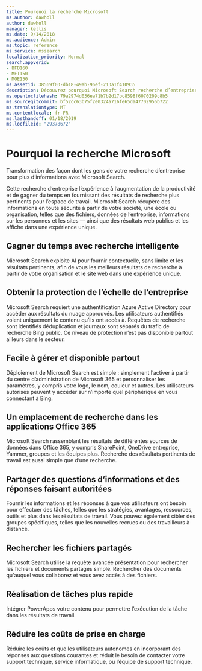 ```yaml
---
title: Pourquoi la recherche Microsoft
ms.author: dawholl
author: dawholl
manager: kellis
ms.date: 9/14/2018
ms.audience: Admin
ms.topic: reference
ms.service: mssearch
localization_priority: Normal
search.appverid:
- BFB160
- MET150
- MOE150
ms.assetid: 38569f03-db18-49ab-96ef-213a1f410935
description: Découvrez pourquoi Microsoft Search recherche d’entreprise intelligent pour l’espace de travail moderne.
ms.openlocfilehash: 79a2974d036ea71b7b2d17bc8598f6070209c8b5
ms.sourcegitcommit: bf52cc63b75f2e0324a716fe65da47702956b722
ms.translationtype: MT
ms.contentlocale: fr-FR
ms.lasthandoff: 01/18/2019
ms.locfileid: "29378672"
---
```

# <a name="why-microsoft-search"></a>Pourquoi la recherche Microsoft

Transformation des façon dont les gens de votre recherche d’entreprise pour plus d’informations avec Microsoft Search. 
  
Cette recherche d’entreprise l’expérience à l’augmentation de la productivité et de gagner du temps en fournissant des résultats de recherche plus pertinents pour l’espace de travail. Microsoft Search récupère des informations en toute sécurité à partir de votre société, une école ou organisation, telles que des fichiers, données de l’entreprise, informations sur les personnes et les sites — ainsi que des résultats web publics et les affiche dans une expérience unique.
  
## <a name="save-time-with-intelligent-search"></a>Gagner du temps avec recherche intelligente

Microsoft Search exploite AI pour fournir contextuelle, sans limite et les résultats pertinents, afin de vous les meilleurs résultats de recherche à partir de votre organisation et le site web dans une expérience unique.
  
## <a name="get-enterprise-grade-protection"></a>Obtenir la protection de l’échelle de l’entreprise

Microsoft Search requiert une authentification Azure Active Directory pour accéder aux résultats du nuage approuvés. Les utilisateurs authentifiés voient uniquement le contenu qu’ils ont accès à. Requêtes de recherche sont identifiés déduplication et journaux sont séparés du trafic de recherche Bing public. Ce niveau de protection n’est pas disponible partout ailleurs dans le secteur.
  
## <a name="easy-to-administer-and-available-everywhere"></a>Facile à gérer et disponible partout

Déploiement de Microsoft Search est simple : simplement l’activer à partir du centre d’administration de Microsoft 365 et personnaliser les paramètres, y compris votre logo, le nom, couleur et autres. Les utilisateurs autorisés peuvent y accéder sur n’importe quel périphérique en vous connectant à Bing.
  
## <a name="one-place-to-search-across-office-365-apps"></a>Un emplacement de recherche dans les applications Office 365

Microsoft Search rassemblant les résultats de différentes sources de données dans Office 365, y compris SharePoint, OneDrive entreprise, Yammer, groupes et les équipes plus. Recherche des résultats pertinents de travail est aussi simple que d’une recherche.
  
## <a name="share-authoritative-information-and-answer-questions"></a>Partager des questions d’informations et des réponses faisant autoritées

Fournir les informations et les réponses à que vos utilisateurs ont besoin pour effectuer des tâches, telles que les stratégies, avantages, ressources, outils et plus dans les résultats de travail. Vous pouvez également cibler des groupes spécifiques, telles que les nouvelles recrues ou des travailleurs à distance.
  
## <a name="find-shared-files"></a>Rechercher les fichiers partagés

Microsoft Search utilise la requête avancée présentation pour rechercher les fichiers et documents partagés simple. Rechercher des documents qu'auquel vous collaborez et vous avez accès à des fichiers. 
  
## <a name="complete-tasks-faster"></a>Réalisation de tâches plus rapide

Intégrer PowerApps votre contenu pour permettre l’exécution de la tâche dans les résultats de travail.
  
## <a name="reduce-support-costs"></a>Réduire les coûts de prise en charge

Réduire les coûts et que les utilisateurs autonomes en incorporant des réponses aux questions courantes et réduit le besoin de contacter votre support technique, service informatique, ou l’équipe de support technique.
  

